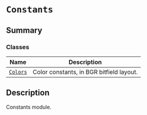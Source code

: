 # `Constants`

<a id="summary"></a>

## Summary

### Classes

| Name | Description |
|-------------------------------------------------------------------------------------------------|--------------------------------------------|
| [`Colors`](Colors.md#ansys.mechanical.stubs.v242.Ansys.Mechanical.DataModel.Constants.Colors)   | Color constants, in BGR bitfield layout.   |

<a id="description"></a>

## Description

Constants module.

<!-- !! processed by numpydoc !! -->

